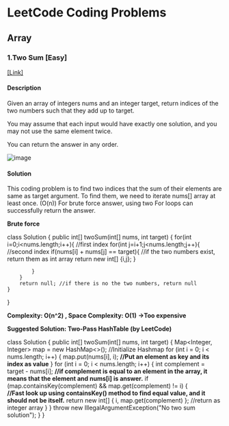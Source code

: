 # LeetCode Coding Problems

## Array

### 1.Two Sum [Easy]
<a href = "https://leetcode.com/problems/two-sum/"> [Link] </a>

#### Description
Given an array of integers nums and an integer target, return indices of the two numbers such that they add up to target.

You may assume that each input would have exactly one solution, and you may not use the same element twice.

You can return the answer in any order.

![image](https://user-images.githubusercontent.com/76544061/121266282-3548c100-c888-11eb-98ee-4cf481873a72.png)

#### Solution

This coding problem is to find two indices that the sum of their elements are same as target argument.
To find them, we need to iterate nums[] array at least once. (O(n))
For brute force answer, using two For loops can successfully return the answer. 

**Brute force**

class Solution {
    public int[] twoSum(int[] nums, int target) {
        for(int i=0;i<nums.length;i++){         //first index
            for(int j=i+1;j<nums.length;j++){   //second index
                if(nums[i] + nums[j] == target){  //if the two numbers exist, return them as int array
                    return new int[] {i,j};
                }
                
            }
        }
        return null; //if there is no the two numbers, return null
    }
}

**Complexity: O(n^2) , Space Complexity: O(1)**
**->Too expensive**

**Suggested Solution: Two-Pass HashTable (by LeetCode)**

class Solution {
    public int[] twoSum(int[] nums, int target) {
        Map<Integer, Integer> map = new HashMap<>();  //Initialize Hashmap
        for (int i = 0; i < nums.length; i++) {
            map.put(nums[i], i);          **//Put an element as key and its index as value**
        }
        for (int i = 0; i < nums.length; i++) {
            int complement = target - nums[i];
            **//if complement is equal to an element in the array, it means that the element and nums[i] is answer.**
            if (map.containsKey(complement) && map.get(complement) != i) {   
               **//Fast look up using containsKey() method to find equal value, and it should not be itself.**
                return new int[] { i, map.get(complement) }; //return as integer array
            }
        }
        throw new IllegalArgumentException("No two sum solution");
    }
}



